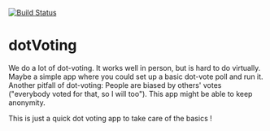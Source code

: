 [![Build Status](https://travis-ci.org/PillarTechnology/dotVoting.svg?branch=master)](https://travis-ci.org/PillarTechnology/dotVoting)

# dotVoting
We do a lot of dot-voting. It works well in person, but is hard to do virtually. Maybe a simple app where you could set up a basic dot-vote poll and run it.  Another pitfall of dot-voting: People are biased by others' votes ("everybody voted for that, so I will too"). This app might be able to keep anonymity. 

This is just a quick dot voting app to take care of the basics !
